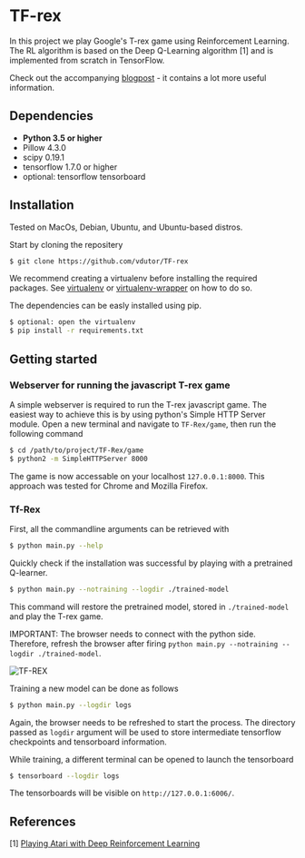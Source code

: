 # TF-rex
In this project we play Google's T-rex game using Reinforcement Learning.
The RL algorithm is based on the Deep Q-Learning algorithm [1] and is implemented from scratch in TensorFlow.

Check out the accompanying [blogpost](https://vdutor.github.io/blog/2018/05/07/TF-rex.html) - it contains a lot more useful information.

## Dependencies
 - __Python 3.5 or higher__
 - Pillow 4.3.0
 - scipy 0.19.1
 - tensorflow 1.7.0 or higher
 - optional: tensorflow tensorboard


## Installation

Tested on MacOs, Debian, Ubuntu, and Ubuntu-based distros.

Start by cloning the repositery
```sh
$ git clone https://github.com/vdutor/TF-rex
```

We recommend creating a virtualenv before installing the required packages. See [virtualenv](https://virtualenv.pypa.io/en/stable/) or [virtualenv-wrapper](https://virtualenvwrapper.readthedocs.io/en/latest/) on how to do so.

The dependencies can be easly installed using pip.
```sh
$ optional: open the virtualenv
$ pip install -r requirements.txt
```

## Getting started

### Webserver for running the javascript T-rex game

A simple webserver is required to run the T-rex javascript game.
The easiest way to achieve this is by using python's Simple HTTP Server module.
Open a new terminal and navigate to `TF-Rex/game`, then run the following command
```sh
$ cd /path/to/project/TF-Rex/game
$ python2 -m SimpleHTTPServer 8000
```
The game is now accessable on your localhost `127.0.0.1:8000`.
This approach was tested for Chrome and Mozilla Firefox.

### Tf-Rex

First, all the commandline arguments can be retrieved with
```sh
$ python main.py --help
```
Quickly check if the installation was successful by playing with a pretrained Q-learner.
```sh
$ python main.py --notraining --logdir ./trained-model
```
This command will restore the pretrained model, stored in `./trained-model` and play the T-rex game.

IMPORTANT: The browser needs to connect with the python side. Therefore, refresh the browser after firing `python main.py --notraining --logdir ./trained-model`.

![TF-REX](https://i.makeagif.com/media/5-07-2018/L2GeyT.gif)

Training a new model can be done as follows
```sh
$ python main.py --logdir logs
```
Again, the browser needs to be refreshed to start the process. The directory passed as `logdir` argument will be used to store intermediate tensorflow checkpoints and tensorboard information.

While training, a different terminal can be opened to launch the tensorboard
```sh
$ tensorboard --logdir logs
```
The tensorboards will be visible on `http://127.0.0.1:6006/`.

## References
[1] [Playing Atari with Deep Reinforcement Learning](https://www.cs.toronto.edu/~vmnih/docs/dqn.pdf)
